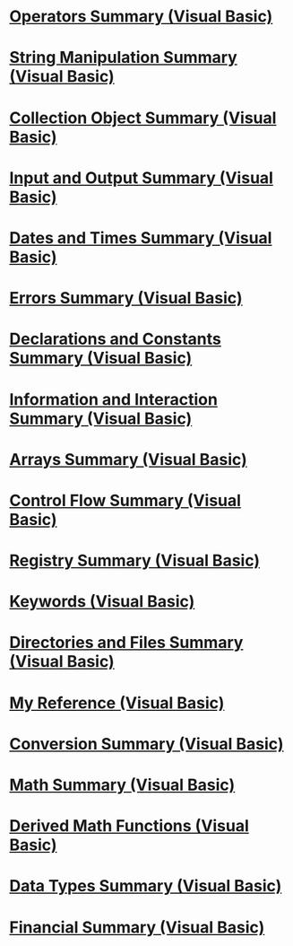 # [Operators Summary (Visual Basic)](operators-summary.md)
# [String Manipulation Summary (Visual Basic)](string-manipulation-summary.md)
# [Collection Object Summary (Visual Basic)](collection-object-summary.md)
# [Input and Output Summary (Visual Basic)](input-and-output-summary.md)
# [Dates and Times Summary (Visual Basic)](dates-and-times-summary.md)
# [Errors Summary (Visual Basic)](errors-summary.md)
# [Declarations and Constants Summary (Visual Basic)](declarations-and-constants-summary.md)
# [Information and Interaction Summary (Visual Basic)](information-and-interaction-summary.md)
# [Arrays Summary (Visual Basic)](arrays-summary.md)
# [Control Flow Summary (Visual Basic)](control-flow-summary.md)
# [Registry Summary (Visual Basic)](registry-summary.md)
# [Keywords (Visual Basic)](index.md)
# [Directories and Files Summary (Visual Basic)](directories-and-files-summary.md)
# [My Reference (Visual Basic)](my-reference.md)
# [Conversion Summary (Visual Basic)](conversion-summary.md)
# [Math Summary (Visual Basic)](math-summary.md)
# [Derived Math Functions (Visual Basic)](derived-math-functions.md)
# [Data Types Summary (Visual Basic)](data-types-summary.md)
# [Financial Summary (Visual Basic)](financial-summary.md)

